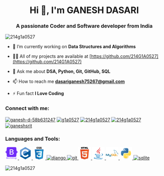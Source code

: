 <h1 align="center">Hi 👋, I'm GANESH DASARI</h1>
<h3 align="center">A passionate Coder and Software developer from India</h3>

<p align="left"> <img src="https://komarev.com/ghpvc/?username=214g1a0527&label=Profile%20views&color=0e75b6&style=flat" alt="214g1a0527" /> </p>

- 🔭 I’m currently working on **Data Structures and Algorithms**



- 👨‍💻 All of my projects are available at [https://github.com/214G1A0527](https://github.com/214G1A0527)

- 💬 Ask me about **DSA, Python, Git, GitHub, SQL**

- 📫 How to reach me **dasariganesh75267@gmail.com**

- ⚡ Fun fact **I Love Coding**

<h3 align="left">Connect with me:</h3>
<p align="left">
<a href="https://linkedin.com/in/ganesh-d-58b631247" target="blank"><img align="center" src="https://raw.githubusercontent.com/rahuldkjain/github-profile-readme-generator/master/src/images/icons/Social/linked-in-alt.svg" alt="ganesh-d-58b631247" height="30" width="40" /></a>
<a href="https://www.codechef.com/users/g1a0527" target="blank"><img align="center" src="https://cdn.jsdelivr.net/npm/simple-icons@3.1.0/icons/codechef.svg" alt="g1a0527" height="30" width="40" /></a>
<a href="https://www.hackerrank.com/214g1a0527" target="blank"><img align="center" src="https://raw.githubusercontent.com/rahuldkjain/github-profile-readme-generator/master/src/images/icons/Social/hackerrank.svg" alt="214g1a0527" height="30" width="40" /></a>
<a href="https://codeforces.com/profile/214g1a0527" target="blank"><img align="center" src="https://raw.githubusercontent.com/rahuldkjain/github-profile-readme-generator/master/src/images/icons/Social/codeforces.svg" alt="214g1a0527" height="30" width="40" /></a>
<a href="https://www.leetcode.com/ganeshsrit" target="blank"><img align="center" src="https://raw.githubusercontent.com/rahuldkjain/github-profile-readme-generator/master/src/images/icons/Social/leet-code.svg" alt="ganeshsrit" height="30" width="40" /></a>
</p>

<h3 align="left">Languages and Tools:</h3>
<p align="left"> <a href="https://getbootstrap.com" target="_blank" rel="noreferrer"> <img src="https://raw.githubusercontent.com/devicons/devicon/master/icons/bootstrap/bootstrap-plain-wordmark.svg" alt="bootstrap" width="40" height="40"/> </a> <a href="https://www.cprogramming.com/" target="_blank" rel="noreferrer"> <img src="https://raw.githubusercontent.com/devicons/devicon/master/icons/c/c-original.svg" alt="c" width="40" height="40"/> </a> <a href="https://www.w3schools.com/css/" target="_blank" rel="noreferrer"> <img src="https://raw.githubusercontent.com/devicons/devicon/master/icons/css3/css3-original-wordmark.svg" alt="css3" width="40" height="40"/> </a> <a href="https://www.djangoproject.com/" target="_blank" rel="noreferrer"> <img src="https://cdn.worldvectorlogo.com/logos/django.svg" alt="django" width="40" height="40"/> </a> <a href="https://git-scm.com/" target="_blank" rel="noreferrer"> <img src="https://www.vectorlogo.zone/logos/git-scm/git-scm-icon.svg" alt="git" width="40" height="40"/> </a> <a href="https://www.w3.org/html/" target="_blank" rel="noreferrer"> <img src="https://raw.githubusercontent.com/devicons/devicon/master/icons/html5/html5-original-wordmark.svg" alt="html5" width="40" height="40"/> </a> <a href="https://www.java.com" target="_blank" rel="noreferrer"> <img src="https://raw.githubusercontent.com/devicons/devicon/master/icons/java/java-original.svg" alt="java" width="40" height="40"/> </a> <a href="https://www.mysql.com/" target="_blank" rel="noreferrer"> <img src="https://raw.githubusercontent.com/devicons/devicon/master/icons/mysql/mysql-original-wordmark.svg" alt="mysql" width="40" height="40"/> </a> <a href="https://www.python.org" target="_blank" rel="noreferrer"> <img src="https://raw.githubusercontent.com/devicons/devicon/master/icons/python/python-original.svg" alt="python" width="40" height="40"/> </a> <a href="https://www.sqlite.org/" target="_blank" rel="noreferrer"> <img src="https://www.vectorlogo.zone/logos/sqlite/sqlite-icon.svg" alt="sqlite" width="40" height="40"/> </a> </p>

<p><img align="center" src="https://github-readme-stats.vercel.app/api/top-langs?username=214g1a0527&show_icons=true&locale=en&layout=compact" alt="214g1a0527" /></p>
